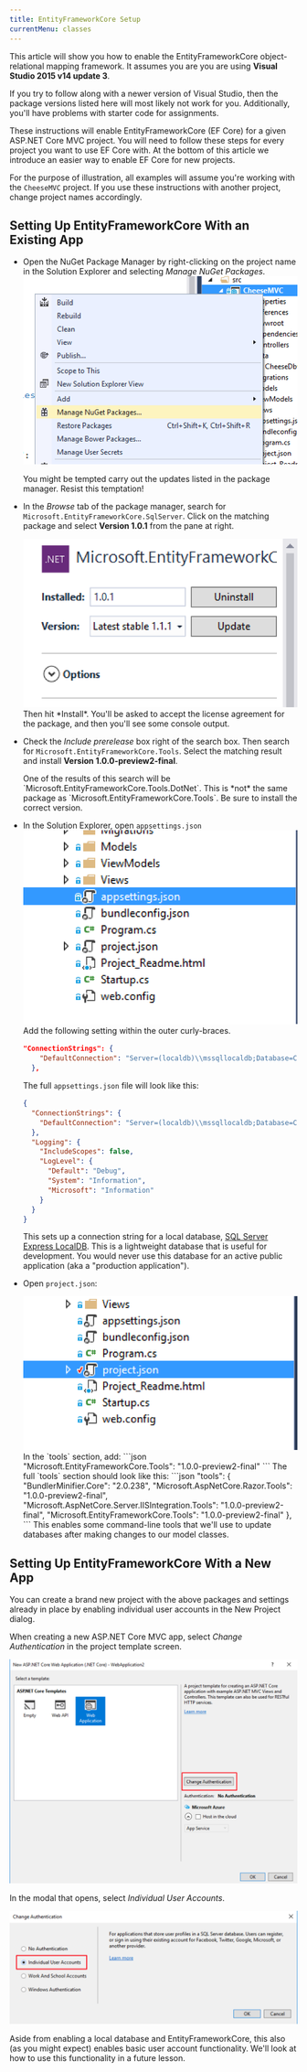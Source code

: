 ```yaml
---
title: EntityFrameworkCore Setup
currentMenu: classes
---
```


This article will show you how to enable the EntityFrameworkCore object-relational mapping framework. It assumes you are you are using **Visual Studio 2015 v14 update 3**.

<aside class="aside-warning" markdown="1">
If you try to follow along with a newer version of Visual Studio, then the package versions listed here will most likely not work for you. Additionally, you'll have problems with starter code for assignments.
</aside>

These instructions will enable EntityFrameworkCore (EF Core) for a given ASP.NET Core MVC project. You will need to follow these steps for every project you want to use EF Core with. At the bottom of this article we introduce an easier way to enable EF Core for new projects.

For the purpose of illustration, all examples will assume you're working with the `CheeseMVC` project. If you use these instructions with another project, change project names accordingly.

## Setting Up EntityFrameworkCore With an Existing App

- Open the NuGet Package Manager by right-clicking on the project name in the Solution Explorer and selecting *Manage NuGet Packages*.
    ![Manage NuGet Packages](images/manage-nuget-packages.png)
    <aside class="aside-warning" markdown="1">
    You might be tempted carry out the updates listed in the package manager. Resist this temptation!
    </aside>
- In the *Browse* tab of the package manager, search for `Microsoft.EntityFrameworkCore.SqlServer`. Click on the matching package and select **Version 1.0.1** from the pane at right.

    <img src="images/sqlserver-version.png" alt="SQLServer version" style="width:500px;"/>
    Then hit *Install*. You'll be asked to accept the license agreement for the package, and then you'll see some console output.
- Check the *Include prerelease* box right of the search box. Then search for `Microsoft.EntityFrameworkCore.Tools`. Select the matching result and install **Version 1.0.0-preview2-final**.
    <aside class="aside-warning" markdown="1">
    One of the results of this search will be `Microsoft.EntityFrameworkCore.Tools.DotNet`. This is *not* the same package as `Microsoft.EntityFrameworkCore.Tools`. Be sure to install the correct version.
    </aside>
- In the Solution Explorer, open `appsettings.json`
    <img alt="appsettings.json" src="images/appsettings-json.png" style="width:500px;" />
    Add the following setting within the outer curly-braces.
    ```json
    "ConnectionStrings": {
        "DefaultConnection": "Server=(localdb)\\mssqllocaldb;Database=CheeseMVC;Trusted_Connection=True;MultipleActiveResultSets=true"
      },
    ```
    The full `appsettings.json` file will look like this:
    ```json
    {
      "ConnectionStrings": {
        "DefaultConnection": "Server=(localdb)\\mssqllocaldb;Database=CheeseMVC;Trusted_Connection=True;MultipleActiveResultSets=true"
      },
      "Logging": {
        "IncludeScopes": false,
        "LogLevel": {
          "Default": "Debug",
          "System": "Information",
          "Microsoft": "Information"
        }
      }
    }
    ```
    This sets up a connection string for a local database, [SQL Server Express LocalDB](https://docs.microsoft.com/en-us/sql/database-engine/configure-windows/sql-server-2016-express-localdb). This is a lightweight database that is useful for development. You would never use this database for an active public application (aka a "production application").
- Open `project.json`:

    <img alt="project.json" src="images/project-json.png" style="width:500px;" />
    In the `tools` section, add:
    ```json
    "Microsoft.EntityFrameworkCore.Tools": "1.0.0-preview2-final"
    ```
    The full `tools` section should look like this:
    ```json
    "tools": {
        "BundlerMinifier.Core": "2.0.238",
        "Microsoft.AspNetCore.Razor.Tools": "1.0.0-preview2-final",
        "Microsoft.AspNetCore.Server.IISIntegration.Tools": "1.0.0-preview2-final",
        "Microsoft.EntityFrameworkCore.Tools": "1.0.0-preview2-final"
      },
    ```
    This enables some command-line tools that we'll use to update databases after making changes to our model classes.


## Setting Up EntityFrameworkCore With a New App

You can create a brand new project with the above packages and settings already in place by enabling individual user accounts in the New Project dialog.

When creating a new ASP.NET Core MVC app, select *Change Authentication* in the project template screen.

![Change Authentication](images/change-authentication.png)

In the modal that opens, select *Individual User Accounts*.

![Individual User Accounts](images/individual-user-accounts.png)

Aside from enabling a local database and EntityFrameworkCore, this also (as you might expect) enables basic user account functionality. We'll look at how to use this functionality in a future lesson.
